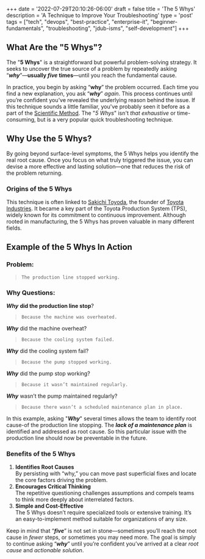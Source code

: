 +++
date = '2022-07-29T20:10:26-06:00'
draft = false
title = 'The 5 Whys'
description = 'A Technique to Improve Your Troubleshooting'
type = 'post'
tags = ["tech", "devops", "best-practice", "enterprise-it", "beginner-fundamentals", "troubleshooting", "jdub-isms", "self-development"]
+++

  <style type="text/css">
        .e-mail:before {
            content: attr(data-website) "\0040" attr(data-user);
            unicode-bidi: bidi-override;
            direction: rtl;
        }
    </style>

## What Are the "5 Whys"?

The "**5 Whys**" is a straightforward but powerful problem-solving strategy. It seeks to uncover the true source of a problem by repeatedly asking “***why***”—**usually *five* times**—until you reach the fundamental cause. <br />

In practice, you begin by asking “**why**” the problem occurred. Each time you find a new explanation, you ask “***why***” *again*. This process continues until you’re confident you’ve revealed the underlying reason behind the issue.  If this technique sounds a little familiar, you've probably seen it before as a part of the [Scientific Method](https://en.wikipedia.org/wiki/Scientific_method). The "*5 Whys*" isn't *that exhaustive* or time-consuming, but is a very popular quick troubleshooting technique.  <br />

## Why Use the 5 Whys?

By going beyond surface-level symptoms, the 5 Whys helps you identify the real root cause. Once you focus on what truly triggered the issue, you can devise a more effective and lasting solution—one that reduces the risk of the problem returning. <br />

### Origins of the 5 Whys

This technique is often linked to [Sakichi Toyoda](https://en.wikipedia.org/wiki/Sakichi_Toyoda), the founder of [Toyota Industries](https://en.wikipedia.org/wiki/Toyota_Industries). It became a key part of the Toyota Production System (TPS), widely known for its commitment to continuous improvement. Although rooted in manufacturing, the 5 Whys has proven valuable in many different fields. <br />

## Example of the 5 Whys In Action

### Problem: <br />

> ``` The production line stopped working. ```

### Why Questions:  <br />

***Why*** **did the production line stop**?

> ``` Because the machine was overheated. ```

***Why*** did the machine overheat?

> ```Because the cooling system failed. ```

***Why*** did the cooling system fail?

> ``` Because the pump stopped working. ```

***Why*** did the pump stop working?

> ```Because it wasn’t maintained regularly. ```

***Why*** wasn’t the pump maintained regularly?

> ``` Because there wasn’t a scheduled maintenance plan in place.  ```

In this example, asking "***Why***" several times allows the team to identify root cause-of the production line stopping.  The ***lack of a maintenance plan*** is identified and addressed as root cause. So this particular issue with the production line should now be preventable in the future. <br />

### Benefits of the 5 Whys

1.	**Identifies Root Causes** <br />
By persisting with “why,” you can move past superficial fixes and locate the core factors driving the problem. <br />
2.	**Encourages Critical Thinking** <br />
The repetitive questioning challenges assumptions and compels teams to think more deeply about interrelated factors. <br />
3.	**Simple and Cost-Effective** <br />
The 5 Whys doesn’t require specialized tools or extensive training. It’s an easy-to-implement method suitable for organizations of any size. <br />

Keep in mind that “***five***” is not set in stone—sometimes you’ll reach the root cause in *fewer* steps, or sometimes you may need more. The goal is simply to continue asking “***why***” until you’re confident you’ve arrived at a clear *root cause* and *actionable solution*.